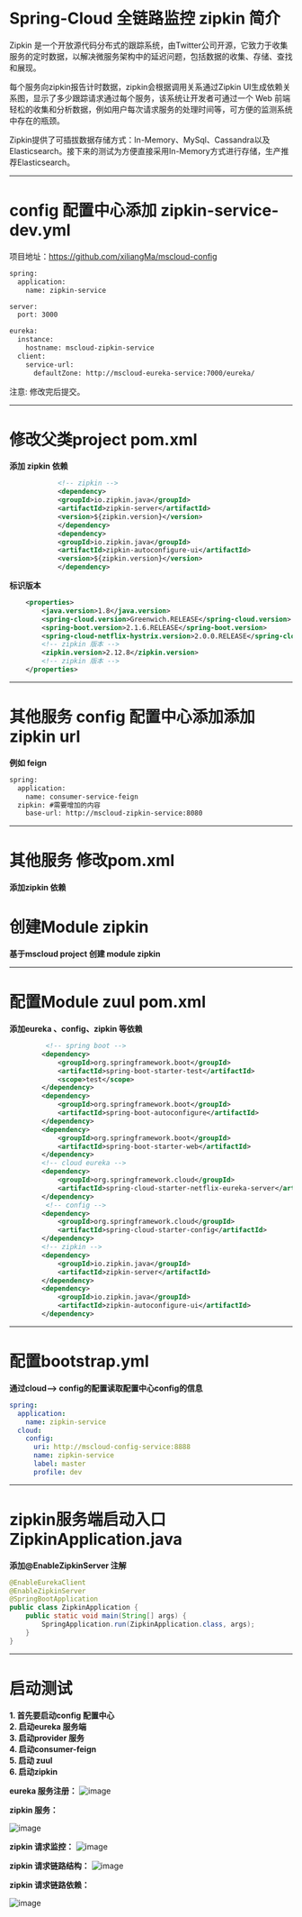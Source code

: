 # Spring-Cloud 全链路监控 zipkin 简介

Zipkin 是一个开放源代码分布式的跟踪系统，由Twitter公司开源，它致力于收集服务的定时数据，以解决微服务架构中的延迟问题，包括数据的收集、存储、查找和展现。

每个服务向zipkin报告计时数据，zipkin会根据调用关系通过Zipkin UI生成依赖关系图，显示了多少跟踪请求通过每个服务，该系统让开发者可通过一个 Web 前端轻松的收集和分析数据，例如用户每次请求服务的处理时间等，可方便的监测系统中存在的瓶颈。

Zipkin提供了可插拔数据存储方式：In-Memory、MySql、Cassandra以及Elasticsearch。接下来的测试为方便直接采用In-Memory方式进行存储，生产推荐Elasticsearch。

------------

# config 配置中心添加 zipkin-service-dev.yml

项目地址：https://github.com/xiliangMa/mscloud-config
```xml
spring:
  application:
    name: zipkin-service

server:
  port: 3000

eureka:
  instance:
    hostname: mscloud-zipkin-service
  client:
    service-url:
      defaultZone: http://mscloud-eureka-service:7000/eureka/
```


注意: 修改完后提交。


------------

# 修改父类project pom.xml
**添加 zipkin 依赖**

```xml
 			<!-- zipkin -->
			<dependency>
			<groupId>io.zipkin.java</groupId>
			<artifactId>zipkin-server</artifactId>
			<version>${zipkin.version}</version>
			</dependency>
			<dependency>
			<groupId>io.zipkin.java</groupId>
			<artifactId>zipkin-autoconfigure-ui</artifactId>
			<version>${zipkin.version}</version>
			</dependency>
```

**标识版本**

```xml
	<properties>
        <java.version>1.8</java.version>
        <spring-cloud.version>Greenwich.RELEASE</spring-cloud.version>
        <spring-boot.version>2.1.6.RELEASE</spring-boot.version>
        <spring-cloud-netflix-hystrix.version>2.0.0.RELEASE</spring-cloud-netflix-hystrix.version>
		<!-- zipkin 版本 -->
        <zipkin.version>2.12.8</zipkin.version>
		<!-- zipkin 版本 -->
    </properties>
```


------------

# 其他服务 config 配置中心添加添加 zipkin url

**例如 feign**

```xml
spring:
  application:
    name: consumer-service-feign
  zipkin: #需要增加的内容
    base-url: http://mscloud-zipkin-service:8080
```

------------

# 其他服务 修改pom.xml

**添加zipkin 依赖**


# 创建Module zipkin
 **基于mscloud project 创建 module zipkin**

------------

# 配置Module zuul pom.xml
**添加eureka 、config、zipkin 等依赖**

```xml
         <!-- spring boot -->
        <dependency>
            <groupId>org.springframework.boot</groupId>
            <artifactId>spring-boot-starter-test</artifactId>
            <scope>test</scope>
        </dependency>
        <dependency>
            <groupId>org.springframework.boot</groupId>
            <artifactId>spring-boot-autoconfigure</artifactId>
        </dependency>
        <dependency>
            <groupId>org.springframework.boot</groupId>
            <artifactId>spring-boot-starter-web</artifactId>
        </dependency>
        <!-- cloud eureka -->
        <dependency>
            <groupId>org.springframework.cloud</groupId>
            <artifactId>spring-cloud-starter-netflix-eureka-server</artifactId>
        </dependency>
		 <!-- config -->
        <dependency>
            <groupId>org.springframework.cloud</groupId>
            <artifactId>spring-cloud-starter-config</artifactId>
        </dependency>
        <!-- zipkin -->
        <dependency>
            <groupId>io.zipkin.java</groupId>
            <artifactId>zipkin-server</artifactId>
        </dependency>
        <dependency>
            <groupId>io.zipkin.java</groupId>
            <artifactId>zipkin-autoconfigure-ui</artifactId>
        </dependency>
```

------------

# 配置bootstrap.yml
**通过cloud--> config的配置读取配置中心config的信息**

```yaml
spring:
  application:
    name: zipkin-service
  cloud:
    config:
      uri: http://mscloud-config-service:8888
      name: zipkin-service
      label: master
      profile: dev
```

------------

# zipkin服务端启动入口 ZipkinApplication.java

**添加@EnableZipkinServer 注解**

```java
@EnableEurekaClient
@EnableZipkinServer
@SpringBootApplication
public class ZipkinApplication {
    public static void main(String[] args) {
        SpringApplication.run(ZipkinApplication.class, args);
    }
}

```

------------

# 启动测试
**1. 首先要启动config 配置中心** \
**2. 启动eureka 服务端** \
**3. 启动provider 服务** \
**4. 启动consumer-feign** \
**5. 启动 zuul** \
**6. 启动zipkin**

**eureka 服务注册：**
![image](https://github.com/xiliangMa/mscloud/blob/master/images/Spring-Cloud/eureka-server-test-zipkin.png)

**zipkin 服务：**

![image](https://github.com/xiliangMa/mscloud/blob/master/images/Spring-Cloud/zipkin-service-test.png)

**zipkin 请求监控：**
![image](https://github.com/xiliangMa/mscloud/blob/master/images/Spring-Cloud/zipkin-request-test.png)

**zipkin 请求链路结构：**
![image](https://github.com/xiliangMa/mscloud/blob/master/images/Spring-Cloud/zipkin-request-tree.png)

**zipkin 请求链路依赖：**

![image](https://github.com/xiliangMa/mscloud/blob/master/images/Spring-Cloud/zipkin-request-depen.png)



